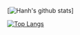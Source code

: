 [![Hanh's github stats](https://github-readme-stats.vercel.app/api?username=tranhanh3012&show_icons=true&count_private=true)]

[![Top Langs](https://github-readme-stats.vercel.app/api/top-langs/?username=tranhanh3012&layout=compact&langs_count=8&hide=javascript,html,css)](https://github.com/anuraghazra/github-readme-stats)

